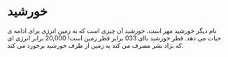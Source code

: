 # خورشید

نام دیگر خورشید مهر است، خورشید آن چیزی است که به زمین انرژی برای ادامه ی حیات
می دهد. قطر خورشید باای 033 برابر قطر زمین است! 20,000 برابر انرژی ای که نژاد
بشر مصرف می کند به زمین از طرف خورشید برخورد می کند.
